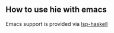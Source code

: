 ## How to use hie with emacs

Emacs support is provided via [lsp-haskell](https://github.com/emacs-lsp/lsp-haskell)

